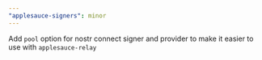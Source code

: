 ```yaml
---
"applesauce-signers": minor
---
```


Add `pool` option for nostr connect signer and provider to make it easier to use with `applesauce-relay`
